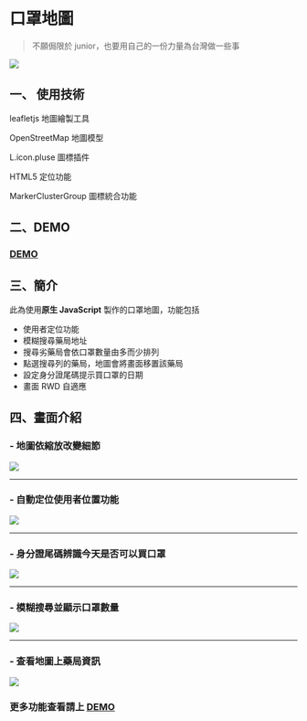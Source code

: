 # 口罩地圖
> 不願侷限於 junior，也要用自己的一份力量為台灣做一些事

![](https://i.imgur.com/Kgjw3wT.png)
## 一、 使用技術
leafletjs 地圖繪製工具

OpenStreetMap 地圖模型

L.icon.pluse 圖標插件

HTML5 定位功能

MarkerClusterGroup 圖標統合功能

## 二、DEMO
### [DEMO](https://chiachipai.github.io/MaskMap/)

## 三、簡介
此為使用**原生 JavaScript** 製作的口罩地圖，功能包括 
- 使用者定位功能
- 模糊搜尋藥局地址
- 搜尋劣藥局會依口罩數量由多而少排列
- 點選搜尋列的藥局，地圖會將畫面移置該藥局
- 設定身分證尾碼提示買口罩的日期 
- 畫面 RWD 自適應

## 四、畫面介紹
### - 地圖依縮放改變細節

![](https://i.imgur.com/otx6eII.png)
***
### - 自動定位使用者位置功能

![](https://i.imgur.com/JvOfMjw.png)
***

### - 身分證尾碼辨識今天是否可以買口罩

![](https://i.imgur.com/jvoOilM.png)
***

### - 模糊搜尋並顯示口罩數量

![](https://i.imgur.com/5YejFD0.png)
***

### - 查看地圖上藥局資訊

![](https://i.imgur.com/Z8dvKrT.png)

### 更多功能查看請上 [DEMO](https://chiachipai.github.io/MaskMap/)
